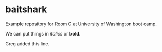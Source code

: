 baitshark
=========

Example repository for Room C at University of Washington boot camp.

We can put things in *italics* or **bold**.

Greg added this line.

